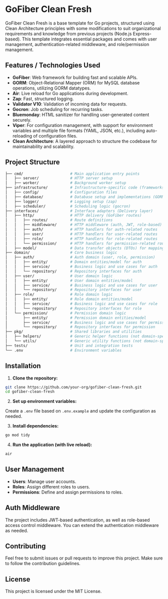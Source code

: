 # GoFiber Clean Fresh

GoFiber Clean Fresh is a base template for Go projects, structured using Clean Architecture principles with some modifications to suit organizational requirements and knowledge from previous projects (Node.js Express-based). This template integrates essential packages and comes with user management, authentication-related middleware, and role/permission management.

## Features / Technologies Used

- **GoFiber**: Web framework for building fast and scalable APIs.
- **GORM**: Object-Relational Mapper (ORM) for MySQL database operations, utilizing GORM datatypes.
- **Air**: Live reload for Go applications during development.
- **Zap**: Fast, structured logging.
- **Validator V10**: Validation of incoming data for requests.
- **Gocron**: Job scheduling for recurring tasks.
- **Bluemonday**: HTML sanitizer for handling user-generated content securely.
- **Viper**: For configuration management, with support for environment variables and multiple file formats (YAML, JSON, etc.), including auto-reloading of configuration files.
- **Clean Architecture**: A layered approach to structure the codebase for maintainability and scalability.

## Project Structure

```bash
├── cmd/                     # Main application entry points
│   ├── server/              # HTTP server setup
│   ├── worker/              # Background worker setup
├── infrastructure/          # Infrastructure-specific code (frameworks, DB, etc.)
│   ├── config/              # Configuration files
│   ├── database/            # Database setup and implementations (GORM)
│   ├── logger/              # Logging setup (zap)
│   ├── scheduler/           # Scheduling logic (gocron)
├── interfaces/              # Interface adapters (Delivery layer)
│   ├── http/                # HTTP delivery (GoFiber routes)
│   │   ├── routes/          # Route definitions
│   │   ├── middleware/      # HTTP middleware (auth, JWT, role-based)
│   │   ├── auth/            # HTTP handlers for auth-related routes
│   │   ├── user/            # HTTP handlers for user-related routes
│   │   ├── role/            # HTTP handlers for role-related routes
│   │   └── permission/      # HTTP handlers for permission-related routes
│   ├── model/               # Data transfer objects (DTOs) for mapping HTTP <-> domain
├── domain/                  # Core business logic
│   ├── auth/                # Auth domain (user, role, permission)
│   │   ├── entity/          # Domain entities/model for auth
│   │   ├── service/         # Business logic and use cases for auth
│   │   └── repository/      # Repository interfaces for auth
│   ├── user/                # User domain logic
│   │   ├── entity/          # User domain entities/model
│   │   ├── service/         # Business logic and use cases for user
│   │   └── repository/      # Repository interfaces for user
│   ├── role/                # Role domain logic
│   │   ├── entity/          # Role domain entities/model
│   │   ├── service/         # Business logic and use cases for role
│   │   └── repository/      # Repository interfaces for role
│   └── permission/          # Permission domain logic
│       ├── entity/          # Permission domain entities/model
│       ├── service/         # Business logic and use cases for permission
│       └── repository/      # Repository interfaces for permission
├── pkg/                     # Shared libraries and utilities
│   ├── helpers/             # Generic helper functions (not domain-specific)
│   └── utils/               # Generic utility functions (not domain-specific)
├── tests/                   # Unit and integration tests
└── .env                     # Environment variables
```

## Installation

1. **Clone the repository:**

```bash
git clone https://github.com/your-org/gofiber-clean-fresh.git
cd gofiber-clean-fresh
```

2. **Set up environment variables:**

Create a `.env` file based on `.env.example` and update the configuration as needed.

3. **Install dependencies:**

```bash
go mod tidy
```

4. **Run the application (with live reload):**

```bash
air
```

## User Management

- **Users**: Manage user accounts.
- **Roles**: Assign different roles to users.
- **Permissions**: Define and assign permissions to roles.

## Auth Middleware

The project includes JWT-based authentication, as well as role-based access control middleware. You can extend the authentication middleware as needed.

## Contributing

Feel free to submit issues or pull requests to improve this project. Make sure to follow the contribution guidelines.

## License

This project is licensed under the MIT License.
